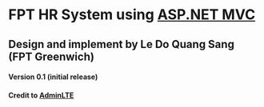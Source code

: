 # FPT HR System using [ASP.NET MVC](https://dotnet.microsoft.com/en-us/apps/aspnet/mvc)
## Design and implement by Le Do Quang Sang (FPT Greenwich)
#### Version 0.1 (initial release)
#### Credit to [AdminLTE](https://github.com/ColorlibHQ/AdminLTE)